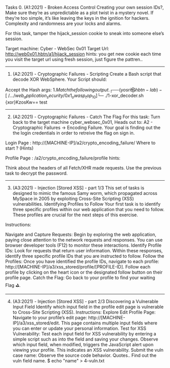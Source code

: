 Tasks
0. (A1:2021) - Broken Access Control
Creating your own session IDs?, Make sure they’re as unpredictable as a plot twist in a mystery novel. If they’re too simple, it’s like leaving the keys in the ignition for hackers. Complexity and randomness are your locks and alarms.

For this task, tamper the hijack_session cookie to sneak into someone else’s session.

Target machine: Cyber - WebSec 0x01
Target Url: http://web0x01.hbtn/a1/hijack_session
hints: you get new cookie each time you visit the target url using fresh session, just figure the pattren..

-----------------------------------------------------------------------------------------

1. (A2:2021) - Cryptographic Failures - Scripting
Create a Bash script that decode XOR WebSphere. Your Script should:

Accept the Hash args: $1.
Match the following output.
┌──(yosri㉿hbtn-lab)-[~/…/web_application_security/0x1_owasp_top_10]
└─$ ./1-xor_decoder.sh {xor}KzosKw==
test

-----------------------------------------------------------------------------------------

2. (A2:2021) - Cryptographic Failures - Catch The Flag
For this task:
Turn back to the target machine cyber_websec_0x01,
Heads out to: A2 - Cryptographic Failures -> Encoding Failure.
Your goal is finding out the the login credentials in order to retreive the flag on sign in.

Login Page : http://[MACHINE-IP]/a2/crypto_encoding_failure/
Where to start ? (Hints)

Profile Page : /a2/crypto_encoding_failure/profile
hints:

Think about the headers of all Fetch/XHR made requests.
Use the previous task to decrypt the password.

-----------------------------------------------------------------------------------------

3. (A3:2021) - Injection [Stored XSS] - part 1/3
This set of tasks is designed to mimic the famous Samy worm, which propagated across MySpace in 2005 by exploiting Cross-Site Scripting (XSS) vulnerabilities.
Identifying Profiles to Follow
Your first task is to identify three specific profiles within our web application that you need to follow. These profiles are crucial for the next steps of this exercise.

Instructions:

Navigate and Capture Requests:
Begin by exploring the web application, paying close attention to the network requests and responses.
You can use browser developer tools (F12) to monitor these interactions.
Identify Profile IDs:
Look for requests that return user information.
Within these responses, identify three specific profile IDs that you are instructed to follow.
Follow the Profiles:
Once you have identified the profile IDs, navigate to each profile: http://[MACHINE-IP]/a3/xss_stored/profile/[PROFILE-ID].
Follow each profile by clicking on the heart icon or the designated follow button on their profile page.
Catch the Flag:
Go back to your profile to find your waiting Flag ⛳️.

-----------------------------------------------------------------------------------------

4. (A3:2021) - Injection [Stored XSS] - part 2/3
Discovering a Vulnerable Input Field
Identify which input field in the profile edit page is vulnerable to Cross-Site Scripting (XSS).
Instructions:
Explore Edit Profile Page:
Navigate to your profile’s edit page: http://[MACHINE-IP]/a3/xss_stored/edit.
This page contains multiple input fields where you can enter or update your personal information.
Test for XSS Vulnerability:
Test each input field for XSS vulnerability by entering a simple script such as <script>alert('XSS')</script> into the field and saving your changes.
Observe which input field, when modified, triggers the JavaScript alert upon viewing your profile. This indicates an XSS vulnerability.
Submit the vuln case name:
Observe the source code behavior. Quotes..
Find out the vuln field name.
$ echo "name" > 4-vuln.txt
